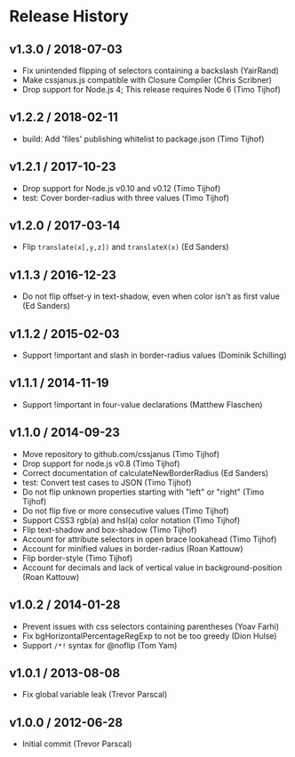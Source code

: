 # Release History

## v1.3.0 / 2018-07-03

* Fix unintended flipping of selectors containing a backslash (YairRand)
* Make cssjanus.js compatible with Closure Compiler (Chris Scribner)
* Drop support for Node.js 4; This release requires Node 6 (Timo Tijhof)

## v1.2.2 / 2018-02-11

* build: Add 'files' publishing whitelist to package.json (Timo Tijhof)

## v1.2.1 / 2017-10-23

* Drop support for Node.js v0.10 and v0.12 (Timo Tijhof)
* test: Cover border-radius with three values (Timo Tijhof)

## v1.2.0 / 2017-03-14

* Flip `translate(x[,y,z])` and `translateX(x)` (Ed Sanders)

## v1.1.3 / 2016-12-23

* Do not flip offset-y in text-shadow, even when color isn't as first value (Ed Sanders)

## v1.1.2 / 2015-02-03

* Support !important and slash in border-radius values (Dominik Schilling)

## v1.1.1 / 2014-11-19

* Support !important in four-value declarations (Matthew Flaschen)

## v1.1.0 / 2014-09-23

* Move repository to github.com/cssjanus (Timo Tijhof)
* Drop support for node.js v0.8 (Timo Tijhof)
* Correct documentation of calculateNewBorderRadius (Ed Sanders)
* test: Convert test cases to JSON (Timo Tijhof)
* Do not flip unknown properties starting with "left" or "right" (Timo Tijhof)
* Do not flip five or more consecutive values (Timo Tijhof)
* Support CSS3 rgb(a) and hsl(a) color notation (Timo Tijhof)
* Flip text-shadow and box-shadow (Timo Tijhof)
* Account for attribute selectors in open brace lookahead (Timo Tijhof)
* Account for minified values in border-radius (Roan Kattouw)
* Flip border-style (Timo Tijhof)
* Account for decimals and lack of vertical value in background-position (Roan Kattouw)

## v1.0.2 / 2014-01-28

* Prevent issues with css selectors containing parentheses (Yoav Farhi)
* Fix bgHorizontalPercentageRegExp to not be too greedy (Dion Hulse)
* Support `/*!` syntax for @noflip (Tom Yam)

## v1.0.1 / 2013-08-08

* Fix global variable leak (Trevor Parscal)

## v1.0.0 / 2012-06-28

* Initial commit (Trevor Parscal)
